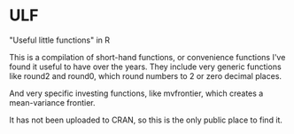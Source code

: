 ULF
===

"Useful little functions" in R

This is a compilation of short-hand functions, or convenience functions I've found it useful to have over the years. 
They include very generic functions like round2 and round0, which round numbers to 2 or zero decimal places. 

And very specific investing functions, like mvfrontier, which creates a mean-variance frontier. 

It has not been uploaded to CRAN, so this is the only public place to find it. 
